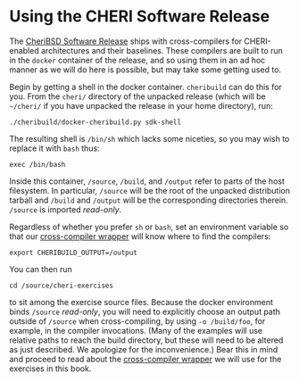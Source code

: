 # Using the CHERI Software Release

The [CheriBSD Software Release](https://cheri-dist.cl.cam.ac.uk/) ships with
cross-compilers for CHERI-enabled architectures and their baselines.  These
compilers are built to run in the `docker` container of the release, and so
using them in an ad hoc manner as we will do here is possible, but may take
some getting used to.

Begin by getting a shell in the docker container.  `cheribuild` can do this for
you.  From the `cheri/` directory of the unpacked release (which will be
`~/cheri/` if you have unpacked the release in your home directory),
run:
```
./cheribuild/docker-cheribuild.py sdk-shell
```
The resulting shell is `/bin/sh` which lacks some niceties, so you may wish to
replace it with `bash` thus:
```
exec /bin/bash
```
Inside this container, `/source`, `/build`, and `/output` refer to parts of the
host filesystem.  In particular, `/source` will be the root of the unpacked
distribution tarball and `/build` and `/output` will be the corresponding
directories therein.  `/source` is imported *read-only*.

Regardless of whether you prefer `sh` or `bash`, set an environment variable so
that our [cross-compiler wrapper](./cross-ccc.md) will know where to find the
compilers:
```
export CHERIBUILD_OUTPUT=/output
```

You can then run
```
cd /source/cheri-exercises
```
to sit among the exercise source files.  Because the docker environment binds
`/source` *read-only*, you will need to explicitly choose an output path
outside of `/source` when cross-compiling, by using `-o /build/foo`, for
example, in the compiler invocations.  (Many of the examples will use relative
paths to reach the build directory, but these will need to be altered as just
described.  We apologize for the inconvenience.)  Bear this in mind and
proceed to read about the [cross-compiler wrapper](./cross-ccc.md) we will use
for the exercises in this book.
